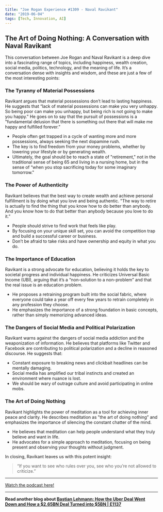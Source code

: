 ```yaml
---
title: "Joe Rogan Experience #1309 - Naval Ravikant"
date: "2019-06-04"
tags: [Tech, Innovation, AI]
---
```


## The Art of Doing Nothing: A Conversation with Naval Ravikant

This conversation between Joe Rogan and Naval Ravikant is a deep dive into a fascinating range of topics, including happiness, wealth creation, social media, politics, technology, and the meaning of life. It’s a conversation dense with insights and wisdom, and these are just a few of the most interesting points:

### The Tyranny of Material Possessions

Ravikant argues that material possessions don’t lead to lasting happiness. He suggests that “lack of material possessions can make you very unhappy. So being poor can make you unhappy, but being rich is not going to make you happy." He goes on to say that the pursuit of possessions is a "fundamental delusion that there is something out there that will make me happy and fulfilled forever.”

* People often get trapped in a cycle of wanting more and more possessions, always seeking the next dopamine rush.
* The key is to find freedom from your money problems, whether by lowering your lifestyle or by generating wealth.
* Ultimately, the goal should be to reach a state of "retirement," not in the traditional sense of being 65 and living in a nursing home, but in the sense of “when you stop sacrificing today for some imaginary tomorrow."

### The Power of Authenticity

Ravikant believes that the best way to create wealth and achieve personal fulfillment is by doing what you love and being authentic. "The way to retire is actually to find the thing that you know how to do better than anybody. And you know how to do that better than anybody because you love to do it.” 

* People should strive to find work that feels like play. 
* By focusing on your unique skill set, you can avoid the competition trap and build a successful career or business. 
* Don’t be afraid to take risks and have ownership and equity in what you do.

### The Importance of Education

Ravikant is a strong advocate for education, believing it holds the key to societal progress and individual happiness. He criticizes Universal Basic Income (UBI), arguing that it’s a “non-solution to a non-problem” and that the real issue is an education problem. 

* He proposes a retraining program built into the social fabric, where everyone could take a year off every few years to retrain completely in any profession they choose. 
* He emphasizes the importance of a strong foundation in basic concepts, rather than simply memorizing advanced ideas.

### The Dangers of Social Media and Political Polarization

Ravikant warns against the dangers of social media addiction and the weaponization of information. He believes that platforms like Twitter and Facebook are contributing to political polarization and a decline in reasoned discourse. He suggests that:

* Constant exposure to breaking news and clickbait headlines can be mentally damaging. 
* Social media has amplified our tribal instincts and created an environment where nuance is lost.
* We should be wary of outrage culture and avoid participating in online mobs. 

### The Art of Doing Nothing

Ravikant highlights the power of meditation as a tool for achieving inner peace and clarity. He describes meditation as "the art of doing nothing” and emphasizes the importance of silencing the constant chatter of the mind.

* He believes that meditation can help people understand what they truly believe and want in life.
* He advocates for a simple approach to meditation, focusing on being present and observing your thoughts without judgment.

In closing, Ravikant leaves us with this potent insight:

> “If you want to see who rules over you, see who you’re not allowed to criticize.”

---

<a href="https://youtube.com/watch?v=3qHkcs3kG44" target="_blank">Watch the podcast here!</a>


---

**Read another blog about [Bastian Lehmann: How the Uber Deal Went Down and How a $2.65BN Deal Turned into $5BN | E1137](./20240408-bastilehmann-20vcwithharrystebbings)**